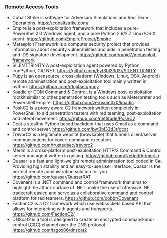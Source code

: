 ### Remote Access Tools

- Cobalt Strike is software for Adversary Simulations and Red Team Operations. https://cobaltstrike.com/
- Empire is a post-exploitation framework that includes a pure-PowerShell2.0 Windows agent, and a pure Python 2.6/2.7 Linux/OS X agent. https://github.com/EmpireProject/Empire
- Metasploit Framework is a computer security project that provides information about security vulnerabilities and aids in penetration testing and IDS signature development. https://github.com/rapid7/metasploit-framework
- SILENTTRINITY A post-exploitation agent powered by Python, IronPython, C#/.NET. https://github.com/byt3bl33d3r/SILENTTRINITY
- Pupy is an opensource, cross-platform (Windows, Linux, OSX, Android) remote administration and post-exploitation tool mainly written in python. https://github.com/n1nj4sec/pupy
- Koadic or COM Command & Control, is a Windows post-exploitation rootkit similar to other penetration testing tools such as Meterpreter and Powershell Empire. https://github.com/zerosum0x0/koadic
- PoshC2 is a proxy aware C2 framework written completely in PowerShell to aid penetration testers with red teaming, post-exploitation and lateral movement. https://github.com/nettitude/PoshC2
- Gcat a stealthy Python based backdoor that uses Gmail as a command and control server. https://github.com/byt3bl33d3r/gcat
- TrevorC2 is a legitimate website (browsable) that tunnels client/server communications for covert command execution. https://github.com/trustedsec/trevorc2
- Merlin is a cross-platform post-exploitation HTTP/2 Command & Control server and agent written in golang. https://github.com/Ne0nd0g/merlin
- Quasar is a fast and light-weight remote administration tool coded in C#. Providing high stability and an easy-to-use user interface, Quasar is the perfect remote administration solution for you. https://github.com/quasar/QuasarRAT
- Covenant is a .NET command and control framework that aims to highlight the attack surface of .NET, make the use of offensive .NET tradecraft easier, and serve as a collaborative command and control platform for red teamers. https://github.com/cobbr/Covenant
- FactionC2 is a C2 framework which use websockets based API that allows for interacting with agents and transports. https://github.com/FactionC2/
- DNScat2 is a tool is designed to create an encrypted command-and-control (C&C) channel over the DNS protocol. https://github.com/iagox86/dnscat2
